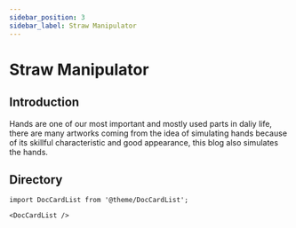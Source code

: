 ```yaml
---
sidebar_position: 3
sidebar_label: Straw Manipulator
---
```


# Straw Manipulator

## Introduction

Hands are one of our most important and mostly used parts in daliy life, there are many artworks coming from the idea of simulating hands because of its skillful characteristic and good appearance, this blog also simulates the hands.

## Directory

```mdx-code-block
import DocCardList from '@theme/DocCardList';

<DocCardList />
```
